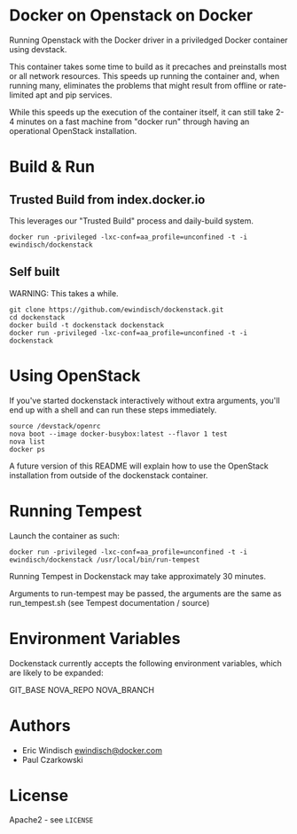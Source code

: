 # Docker on Openstack on Docker

Running Openstack with the Docker driver in a priviledged Docker container using devstack.

This container takes some time to build as it precaches and preinstalls most or all network resources. This speeds up running the container and, when running many, eliminates the problems that might result from offline or rate-limited apt and pip services.

While this speeds up the execution of the container itself, it can still take 2-4 minutes on a fast machine from "docker run" through having an operational OpenStack installation.

# Build & Run

## Trusted Build from index.docker.io

This leverages our "Trusted Build" process and daily-build system.

```
docker run -privileged -lxc-conf=aa_profile=unconfined -t -i ewindisch/dockenstack
```

## Self built

WARNING: This takes a while.

```
git clone https://github.com/ewindisch/dockenstack.git
cd dockenstack
docker build -t dockenstack dockenstack
docker run -privileged -lxc-conf=aa_profile=unconfined -t -i dockenstack
```

# Using OpenStack

If you've started dockenstack interactively without extra arguments, you'll end up with a shell and can run these steps immediately.

```
source /devstack/openrc
nova boot --image docker-busybox:latest --flavor 1 test
nova list
docker ps
```

A future version of this README will explain how to use the OpenStack installation from outside of the dockenstack container.

# Running Tempest

Launch the container as such:

```
docker run -privileged -lxc-conf=aa_profile=unconfined -t -i ewindisch/dockenstack /usr/local/bin/run-tempest
```

Running Tempest in Dockenstack may take approximately 30 minutes.

Arguments to run-tempest may be passed, the arguments are the same as run_tempest.sh (see Tempest documentation / source)

# Environment Variables

Dockenstack currently accepts the following environment variables, which are likely to be expanded:

GIT_BASE
NOVA_REPO
NOVA_BRANCH

# Authors

* Eric Windisch <ewindisch@docker.com>
* Paul Czarkowski

# License

Apache2 - see `LICENSE`
